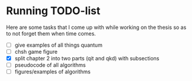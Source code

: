 # Running TODO-list

Here are some tasks that I come up with while working on the thesis so as to
not forget them when time comes.

- [ ] give examples of all things quantum
- [ ] chsh game figure
- [X] split chapter 2 into two parts (qit and qkd) with subsections
- [ ] pseudocode of all algorithms
- [ ] figures/examples of algorithms
